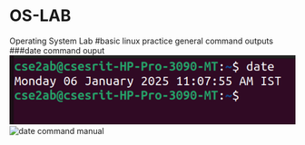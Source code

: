 # OS-LAB
Operating System Lab
#basic linux practice
general command outputs
###date command ouput
![date command output](date.png)
![date command manual](mdate.png)
